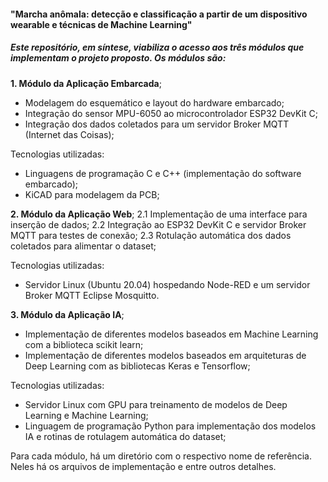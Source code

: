 #### "Marcha anômala: detecção e classificação a partir de um dispositivo wearable e técnicas de Machine Learning"

##### Este repositório, em síntese, viabiliza o acesso aos três módulos que implementam o projeto proposto. Os módulos são:

**1. Módulo da Aplicação Embarcada**;
   * Modelagem do esquemático e layout do hardware embarcado;
   * Integração do sensor MPU-6050 ao microcontrolador ESP32 DevKit C;
   * Integração dos dados coletados para um servidor Broker MQTT (Internet das Coisas);
  
  Tecnologias utilizadas:
   * Linguagens de programação C e C++ (implementação do software embarcado);
   * KiCAD para modelagem da PCB;
  
**2. Módulo da Aplicação Web**;
  2.1 Implementação de uma interface para inserção de dados;
  2.2 Integração ao ESP32 DevKit C e servidor Broker MQTT para testes de conexão;
  2.3 Rotulação automática dos dados coletados para alimentar o dataset;
  
  Tecnologias utilizadas: 
  - Servidor Linux (Ubuntu 20.04) hospedando Node-RED e um servidor Broker MQTT Eclipse Mosquitto.
  
**3. Módulo da Aplicação IA**;
   * Implementação de diferentes modelos baseados em Machine Learning com a biblioteca scikit learn;
   * Implementação de diferentes modelos baseados em arquiteturas de Deep Learning com as bibliotecas Keras e Tensorflow;
  
  Tecnologias utilizadas:
   * Servidor Linux com GPU para treinamento de modelos de Deep Learning e Machine Learning;
   * Linguagem de programação Python para implementação dos modelos IA e rotinas de rotulagem automática do dataset;
  
  
 Para cada módulo, há um diretório com o respectivo nome de referência. Neles há os arquivos de implementação e entre outros detalhes.
 

 

